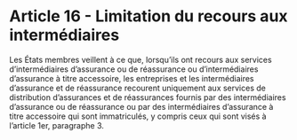 # Article 16 - Limitation du recours aux intermédiaires


Les États membres veillent à ce que, lorsqu’ils ont recours aux services d’intermédiaires d’assurance ou de réassurance ou d’intermédiaires d’assurance à titre accessoire, les entreprises et les intermédiaires d’assurance et de réassurance recourent uniquement aux services de distribution d’assurances et de réassurances fournis par des intermédiaires d’assurance ou de réassurance ou par des intermédiaires d’assurance à titre accessoire qui sont immatriculés, y compris ceux qui sont visés à l’article 1er, paragraphe 3.
